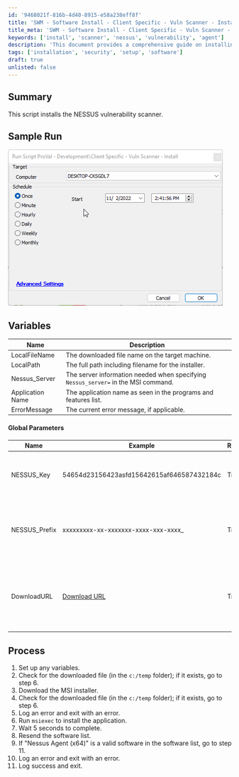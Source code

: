 ```yaml
---
id: '9468021f-816b-4d40-8915-e58a238eff8f'
title: 'SWM - Software Install - Client Specific - Vuln Scanner - Install'
title_meta: 'SWM - Software Install - Client Specific - Vuln Scanner - Install'
keywords: ['install', 'scanner', 'nessus', 'vulnerability', 'agent']
description: 'This document provides a comprehensive guide on installing the NESSUS vulnerability scanner, including sample runs, variable definitions, global parameters, and a detailed process for successful installation.'
tags: ['installation', 'security', 'setup', 'software']
draft: true
unlisted: false
---
```


## Summary

This script installs the NESSUS vulnerability scanner.

## Sample Run

![Sample Run](../../static/img/SWM---Software-Install---Client-Specific---Vuln-Scanner---Install/image_1.png)

## Variables

| Name              | Description                                                                                                   |
|-------------------|---------------------------------------------------------------------------------------------------------------|
| LocalFileName     | The downloaded file name on the target machine.                                                              |
| LocalPath         | The full path including filename for the installer.                                                          |
| Nessus_Server     | The server information needed when specifying `Nessus_server=` in the MSI command.                          |
| Application Name  | The application name as seen in the programs and features list.                                             |
| ErrorMessage      | The current error message, if applicable.                                                                     |

#### Global Parameters

| Name          | Example                                                                                                     | Required | Description                                                                      |
|---------------|-------------------------------------------------------------------------------------------------------------|----------|----------------------------------------------------------------------------------|
| NESSUS_Key    | 54654d23156423asfd15642615af646587432184c                                                                  | True     | The NESSUS key assigned to the required instance                                 |
| NESSUS_Prefix | xxxxxxxxx-xx-xxxxxxx-xxxx-xxx-xxxx_                                                                        | True     | The prefix to the computer name when entering `NESSUS_Name`, should end with _. |
| DownloadURL   | [Download URL](https://www.tenable.com/downloads/api/v1/public/pages/nessus-agents/downloads/17228/download?i_agree_to_tenable_license_agreement=true) | True     | The download URL for the Nessus agent. Will need to change with future versions. |

## Process

1. Set up any variables.
2. Check for the downloaded file (in the `c:/temp` folder); if it exists, go to step 6.
3. Download the MSI installer.
4. Check for the downloaded file (in the `c:/temp` folder); if it exists, go to step 6.
5. Log an error and exit with an error.
6. Run `msiexec` to install the application.
7. Wait 5 seconds to complete.
8. Resend the software list.
9. If "Nessus Agent (x64)" is a valid software in the software list, go to step 11.
10. Log an error and exit with an error.
11. Log success and exit.



